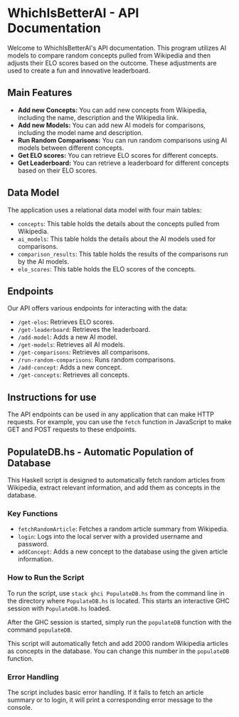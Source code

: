 # WhichIsBetterAI - API Documentation

Welcome to WhichIsBetterAI's API documentation. This program utilizes AI models to compare random concepts pulled from Wikipedia and then adjusts their ELO scores based on the outcome. These adjustments are used to create a fun and innovative leaderboard.

## Main Features

- **Add new Concepts:** You can add new concepts from Wikipedia, including the name, description and the Wikipedia link.
- **Add new Models:** You can add new AI models for comparisons, including the model name and description.
- **Run Random Comparisons:** You can run random comparisons using AI models between different concepts.
- **Get ELO scores:** You can retrieve ELO scores for different concepts.
- **Get Leaderboard:** You can retrieve a leaderboard for different concepts based on their ELO scores.

## Data Model

The application uses a relational data model with four main tables:

- `concepts`: This table holds the details about the concepts pulled from Wikipedia.
- `ai_models`: This table holds the details about the AI models used for comparisons.
- `comparison_results`: This table holds the results of the comparisons run by the AI models.
- `elo_scores`: This table holds the ELO scores of the concepts.

## Endpoints

Our API offers various endpoints for interacting with the data:

- `/get-elos`: Retrieves ELO scores.
- `/get-leaderboard`: Retrieves the leaderboard.
- `/add-model`: Adds a new AI model.
- `/get-models`: Retrieves all AI models.
- `/get-comparisons`: Retrieves all comparisons.
- `/run-random-comparisons`: Runs random comparisons.
- `/add-concept`: Adds a new concept.
- `/get-concepts`: Retrieves all concepts.

## Instructions for use

The API endpoints can be used in any application that can make HTTP requests. For example, you can use the `fetch` function in JavaScript to make GET and POST requests to these endpoints.

## PopulateDB.hs - Automatic Population of Database

This Haskell script is designed to automatically fetch random articles from Wikipedia, extract relevant information, and add them as concepts in the database.

### Key Functions

- `fetchRandomArticle`: Fetches a random article summary from Wikipedia.
- `login`: Logs into the local server with a provided username and password.
- `addConcept`: Adds a new concept to the database using the given article information.

### How to Run the Script

To run the script, use `stack ghci PopulateDB.hs` from the command line in the directory where `PopulateDB.hs` is located. This starts an interactive GHC session with `PopulateDB.hs` loaded.

After the GHC session is started, simply run the `populateDB` function with the command `populateDB`.

This script will automatically fetch and add 2000 random Wikipedia articles as concepts in the database. You can change this number in the `populateDB` function.

### Error Handling

The script includes basic error handling. If it fails to fetch an article summary or to login, it will print a corresponding error message to the console.
